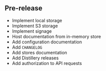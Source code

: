 ## Pre-release

- Implement local storage
- Implement S3 storage
- Implement signage
- Host documentation from in-memory store
- Add configuration documentation
- Add `CHANGELOG`
- Add stores documentation
- Add Distillery releases
- Add authorization to API requests
